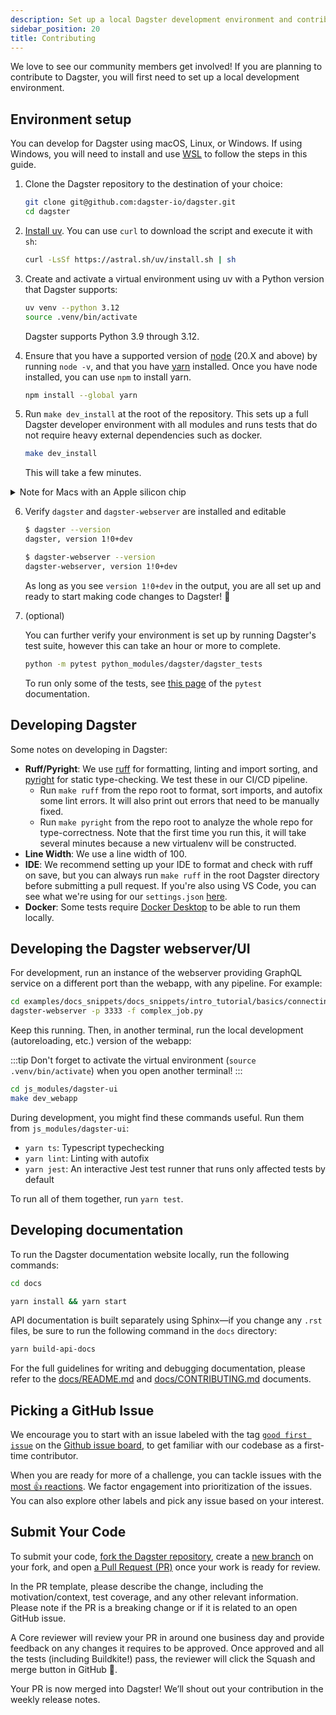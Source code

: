 ```yaml
---
description: Set up a local Dagster development environment and contribute code and documentation to the Dagster open source project.
sidebar_position: 20
title: Contributing
---
```


We love to see our community members get involved! If you are planning to contribute to Dagster, you will first need to set up a local development environment.

## Environment setup

You can develop for Dagster using macOS, Linux, or Windows. If using Windows, you will need to install and use [WSL](https://learn.microsoft.com/windows/wsl/install) to follow the steps in this guide.

1. Clone the Dagster repository to the destination of your choice:

   ```bash
   git clone git@github.com:dagster-io/dagster.git
   cd dagster
   ```

2. [Install uv](https://docs.astral.sh/uv/getting-started/installation). You can use `curl` to download the script and execute it with `sh`:

   ```bash
   curl -LsSf https://astral.sh/uv/install.sh | sh
   ```

3. Create and activate a virtual environment using uv with a Python version that Dagster supports:

   ```bash
   uv venv --python 3.12
   source .venv/bin/activate
   ```

   Dagster supports Python 3.9 through 3.12.

4. Ensure that you have a supported version of [node](https://nodejs.org/en/download) (20.X and above) by running `node -v`, and that you have [yarn](https://yarnpkg.com/lang/en) installed. Once you have node installed, you can use `npm` to install yarn.

   ```bash
   npm install --global yarn
   ```

5. Run `make dev_install` at the root of the repository. This sets up a full Dagster developer environment with all modules and runs tests that do not require heavy external dependencies such as docker.

   ```bash
   make dev_install
   ```

   This will take a few minutes.

<details>
  <summary>Note for Macs with an Apple silicon chip</summary>

    Some users have reported installation problems due to missing wheels for arm64 Macs when installing the `grpcio` package. To install the `dagster` development environment using our pre-built wheel of the `grpcio` package for M1, M2, and M3 machines, run `make dev_install_m1_grpcio_wheel` instead of `make dev_install`.
 </details>

6. Verify `dagster` and `dagster-webserver` are installed and editable

   ```bash
   $ dagster --version
   dagster, version 1!0+dev

   $ dagster-webserver --version
   dagster-webserver, version 1!0+dev
   ```

   As long as you see `version 1!0+dev` in the output, you are all set up and ready to start making code changes to Dagster! 🎉

7. (optional)

   You can further verify your environment is set up by running Dagster's test suite, however this can take an hour or more to complete.

   ```bash
   python -m pytest python_modules/dagster/dagster_tests
   ```

   To run only some of the tests, see [this page](https://docs.pytest.org/en/stable/how-to/usage.html#specifying-which-tests-to-run) of the `pytest` documentation.

## Developing Dagster

Some notes on developing in Dagster:

- **Ruff/Pyright**: We use [ruff](https://github.com/charliermarsh/ruff) for formatting, linting and import sorting, and [pyright](https://github.com/microsoft/pyright) for static type-checking. We test these in our CI/CD pipeline.
  - Run `make ruff` from the repo root to format, sort imports, and autofix some lint errors. It will also print out errors that need to be manually fixed.
  - Run `make pyright` from the repo root to analyze the whole repo for type-correctness. Note that the first time you run this, it will take several minutes because a new virtualenv will be constructed.
- **Line Width**: We use a line width of 100.
- **IDE**: We recommend setting up your IDE to format and check with ruff on save, but you can always run `make ruff` in the root Dagster directory before submitting a pull request. If you're also using VS Code, you can see what we're using for our `settings.json` [here](https://gist.github.com/natekupp/7a17a9df8d2064e5389cc84aa118a896).
- **Docker**: Some tests require [Docker Desktop](https://www.docker.com/products/docker-desktop) to be able to run them locally.

## Developing the Dagster webserver/UI

For development, run an instance of the webserver providing GraphQL service on a different port than the webapp, with any pipeline. For example:

```bash
cd examples/docs_snippets/docs_snippets/intro_tutorial/basics/connecting_ops/
dagster-webserver -p 3333 -f complex_job.py
```

Keep this running. Then, in another terminal, run the local development (autoreloading, etc.) version of the webapp:

:::tip
Don't forget to activate the virtual environment (`source .venv/bin/activate`) when you open another terminal!
:::

```bash
cd js_modules/dagster-ui
make dev_webapp
```

During development, you might find these commands useful. Run them from `js_modules/dagster-ui`:

- `yarn ts`: Typescript typechecking
- `yarn lint`: Linting with autofix
- `yarn jest`: An interactive Jest test runner that runs only affected tests by default

To run all of them together, run `yarn test`.

## Developing documentation

To run the Dagster documentation website locally, run the following commands:

```bash
cd docs
```

```bash
yarn install && yarn start
```

API documentation is built separately using Sphinx&mdash;if you change any `.rst` files, be sure to run the following command in the `docs` directory:

```bash
yarn build-api-docs
```

For the full guidelines for writing and debugging documentation, please refer to the [docs/README.md](https://github.com/dagster-io/dagster/blob/master/docs/README.md) and [docs/CONTRIBUTING.md](https://github.com/dagster-io/dagster/blob/master/docs/CONTRIBUTING.md) documents.

## Picking a GitHub Issue

We encourage you to start with an issue labeled with the tag [`good first issue`](https://github.com/dagster-io/dagster/issues?q=is%3Aopen+is%3Aissue+label%3A%22type%3A+good+first+issue%22) on the [Github issue board](https://github.com/dagster-io/dagster/issues), to get familiar with our codebase as a first-time contributor.

When you are ready for more of a challenge, you can tackle issues with the [most 👍 reactions](https://github.com/dagster-io/dagster/issues?q=is%3Aissue+is%3Aopen+sort%3Areactions-%2B1-desc). We factor engagement into prioritization of the issues. You can also explore other labels and pick any issue based on your interest.

## Submit Your Code

To submit your code, [fork the Dagster repository](https://help.github.com/en/articles/fork-a-repo), create a [new branch](https://help.github.com/en/desktop/contributing-to-projects/creating-a-branch-for-your-work) on your fork, and open [a Pull Request (PR)](https://help.github.com/en/articles/creating-a-pull-request-from-a-fork) once your work is ready for review.

In the PR template, please describe the change, including the motivation/context, test coverage, and any other relevant information. Please note if the PR is a breaking change or if it is related to an open GitHub issue.

A Core reviewer will review your PR in around one business day and provide feedback on any changes it requires to be approved. Once approved and all the tests (including Buildkite!) pass, the reviewer will click the Squash and merge button in GitHub 🥳.

Your PR is now merged into Dagster! We’ll shout out your contribution in the weekly release notes.
